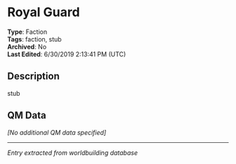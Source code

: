 # Royal Guard

**Type**: Faction  
**Tags**: faction, stub  
**Archived**: No  
**Last Edited**: 6/30/2019 2:13:41 PM (UTC)

## Description
stub

## QM Data
*[No additional QM data specified]*

---
*Entry extracted from worldbuilding database*
